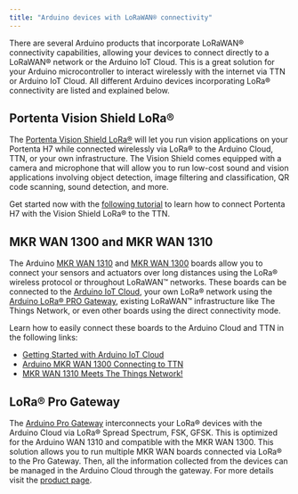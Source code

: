 ```yaml
---
title: "Arduino devices with LoRaWAN® connectivity"
---
```


There are several Arduino products that incorporate LoRaWAN® connectivity capabilities, allowing your devices to connect directly to a LoRaWAN® network or the Arduino IoT Cloud. This is a great solution for your Arduino microcontroller to interact wirelessly with the internet via TTN or Arduino IoT Cloud. All different Arduino devices incorporating LoRa® connectivity are listed and explained below.

## Portenta Vision Shield LoRa®

The [Portenta Vision Shield LoRa®](https://store.arduino.cc/portenta-vision-shield-lora) will let you run vision applications on your Portenta H7 while connected wirelessly via LoRa® to the Arduino Cloud, TTN, or your own infrastructure. The Vision Shield comes equipped with a camera and microphone that will allow you to run low-cost sound and vision applications involving object detection, image filtering and classification, QR code scanning, sound detection, and more.

Get started now with the [following tutorial](https://www.arduino.cc/pro/tutorials/portenta-h7/vs-ard-ttn) to learn how to connect Portenta H7 with the Vision Shield LoRa® to the TTN.

## MKR WAN 1300 and MKR WAN 1310

The Arduino [MKR WAN 1310](https://store.arduino.cc/mkr-wan-1310) and [MKR WAN 1300](https://store.arduino.cc/mkr-wan-1310) boards allow you to connect your sensors and actuators over long distances using the LoRa® wireless protocol or throughout LoRaWAN™ networks. These boards can be connected to the [Arduino IoT Cloud](https://create.arduino.cc/iot), your own LoRa® network using the [Arduino LoRa® PRO Gateway](https://store.arduino.cc/arduino-pro-gateway-lorar-connectivity), existing LoRaWAN™ infrastructure like The Things Network, or even other boards using the direct connectivity mode.

Learn how to easily connect these boards to the Arduino Cloud and TTN in the following links:

- [Getting Started with Arduino IoT Cloud](https://www.arduino.cc/en/IoT/HomePage)
- [Arduino MKR WAN 1300 Connecting to TTN](https://create.arduino.cc/projecthub/ahmadradhy/arduino-mkr-wan-1300-connecting-to-ttn-10573e)
- [MKR WAN 1310 Meets The Things Network!](https://create.arduino.cc/projecthub/146376/mkr-wan-1310-meets-the-things-network-fff013)

## LoRa® Pro Gateway

The [Arduino Pro Gateway](https://store.arduino.cc/arduino-pro-gateway-lorar-connectivity) interconnects your LoRa® devices with the Arduino Cloud via LoRa® Spread Spectrum, FSK, GFSK. This is optimized for the Arduino WAN 1310 and compatible with the MKR WAN 1300. This solution allows you to run multiple MKR WAN boards connected via LoRa® to the Pro Gateway. Then, all the information collected from the devices can be managed in the Arduino Cloud through the gateway. For more details visit the [product page](https://store.arduino.cc/arduino-pro-gateway-lorar-connectivity).
